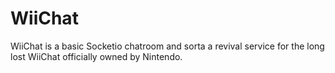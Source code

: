 # WiiChat
WiiChat is a basic Socketio chatroom and sorta a revival service for the long lost WiiChat officially owned by Nintendo.
